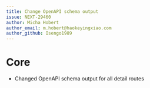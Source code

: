 ```yaml
---
title: Change OpenAPI schema output
issue: NEXT-29460
author: Micha Hobert
author_email: m.hobert@haokeyingxiao.com
author_github: Isengo1989
---
```

# Core
* Changed OpenAPI schema output for all detail routes
